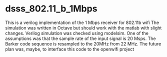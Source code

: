 # dsss_802.11_b_1Mbps
This is a verilog implementation of the 1 Mbps receiver for 802.11b wifi 
The simulation was written in Octave but should work with the matlab with slight changes. Verilog simulation was checked using modelsim.
One of the assumptions was that the sample rate of the input signal is 20 Msps. The Barker code sequence is resampled to the 20MHz from 22 MHz. 
The future plan was, maybe, to interface this code to the openwifi project
